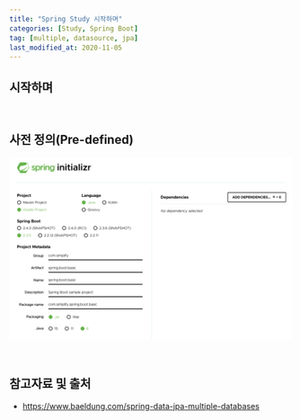 ```yaml
---
title: "Spring Study 시작하며"
categories: [Study, Spring Boot]
tag: [multiple, datasource, jpa]
last_modified_at: 2020-11-05
---
```


## 시작하며


<br/>

## 사전 정의(Pre-defined)

![](/assets/images/posts/study/springboot/2020-11-05-00000-getting-started/capture%202020-11-05%20PM%2002.29.00.png)

<br/>

## 참고자료 및 출처

- <https://www.baeldung.com/spring-data-jpa-multiple-databases>

